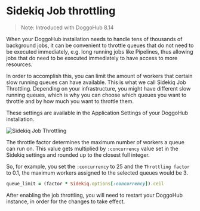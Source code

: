 # Sidekiq Job throttling

> Note: Introduced with DoggoHub 8.14

When your DoggoHub installation needs to handle tens of thousands of background
jobs, it can be convenient to throttle queues that do not need to be executed
immediately, e.g. long running jobs like Pipelines, thus allowing jobs that do
need to be executed immediately to have access to more resources.

In order to accomplish this, you can limit the amount of workers that certain
slow running queues can have available. This is what we call Sidekiq Job
Throttling. Depending on your infrastructure, you might have different slow
running queues, which is why you can choose which queues you want to throttle 
and by how much you want to throttle them.

These settings are available in the Application Settings of your DoggoHub
installation.

![Sidekiq Job Throttling](img/sidekiq_job_throttling.png)

The throttle factor determines the maximum number of workers a queue can run on.
This value gets multiplied by `:concurrency` value set in the Sidekiq settings
and rounded up to the closest full integer.

So, for example, you set the `:concurrency` to 25 and the `Throttling factor` to
0.1, the maximum workers assigned to the selected queues would be 3.

```ruby
queue_limit = (factor * Sidekiq.options[:concurrency]).ceil
```

After enabling the job throttling, you will need to restart your DoggoHub
instance, in order for the changes to take effect.